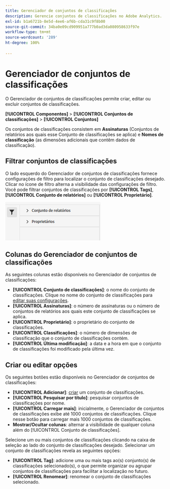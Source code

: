 ```yaml
---
title: Gerenciador de conjuntos de classificações
description: Gerencie conjuntos de classificações no Adobe Analytics.
exl-id: b1a6721b-8e5d-4ee6-af6b-cda31c9f8b00
source-git-commit: 34ba0e09cd909951a777b0ad3da080958633f97e
workflow-type: tm+mt
source-wordcount: '289'
ht-degree: 100%

---
```


# Gerenciador de conjuntos de classificações

O Gerenciador de conjuntos de classificações permite criar, editar ou excluir conjuntos de classificações.

**[!UICONTROL Componentes]** > **[!UICONTROL Conjuntos de classificações]** > **[!UICONTROL Conjuntos]**

Os conjuntos de classificações consistem em **Assinaturas** (Conjuntos de relatórios aos quais esse Conjunto de classificações se aplica) e **Nomes de classificação** (as dimensões adicionais que contêm dados de classificação).

## Filtrar conjuntos de classificações

O lado esquerdo do Gerenciador de conjuntos de classificações fornece configurações de filtro para localizar o conjunto de classificações desejado. Clicar no ícone de filtro alterna a visibilidade das configurações de filtro. Você pode filtrar conjuntos de classificações por **[!UICONTROL Tags]**, **[!UICONTROL Conjunto de relatórios]** ou **[!UICONTROL Proprietário]**.

![Filtros de conjuntos de classificações](../assets/classification-set-filters.png)

## Colunas do Gerenciador de conjuntos de classificações

As seguintes colunas estão disponíveis no Gerenciador de conjuntos de classificações:

* **[!UICONTROL Conjunto de classificações]**: o nome do conjunto de classificações. Clique no nome do conjunto de classificações para [editar suas configurações](settings.md).
* **[!UICONTROL Assinaturas]**: o número de assinaturas ou o número de conjuntos de relatórios aos quais este conjunto de classificações se aplica.
* **[!UICONTROL Proprietário]**: o proprietário do conjunto de classificações.
* **[!UICONTROL Classificações]**: o número de dimensões de classificação que o conjunto de classificações contém.
* **[!UICONTROL Última modificação]**: a data e a hora em que o conjunto de classificações foi modificado pela última vez.

## Criar ou editar opções

Os seguintes botões estão disponíveis no Gerenciador de conjuntos de classificações:

* **[!UICONTROL Adicionar]**: [criar](create.md) um conjunto de classificações.
* **[!UICONTROL Pesquisar por título]**: pesquisar conjuntos de classificações por nome.
* **[!UICONTROL Carregar mais]**: inicialmente, o Gerenciador de conjuntos de classificações exibe até 1000 conjuntos de classificações. Clique nesse botão para carregar mais 1000 conjuntos de classificações.
* **Mostrar/Ocultar colunas**: alternar a visibilidade de qualquer coluna além do [!UICONTROL Conjunto de classificações].

Selecione um ou mais conjuntos de classificações clicando na caixa de seleção ao lado do conjunto de classificações desejado. Selecionar um conjunto de classificações revela as seguintes opções:

* **[!UICONTROL Tag]**: adicione uma ou mais tags ao(s) conjunto(s) de classificações selecionado(s), o que permite organizar ou agrupar conjuntos de classificações para facilitar a localização no futuro.
* **[!UICONTROL Renomear]**: renomear o conjunto de classificações selecionado.

